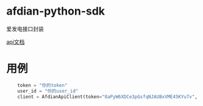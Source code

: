 # afdian-python-sdk
爱发电接口封装

[api文档](https://afdian.net/@afdian?tab=feed)

# 用例
```Python
    token = "你的token"
    user_id = "你的user_id"
    client = AfdianApiClient(token="8aPyW6XDCe3pGsfqNJAUBxVME45KYu7v", user_id="818cb5d6e86c11eb8b2852540025c377"
```
